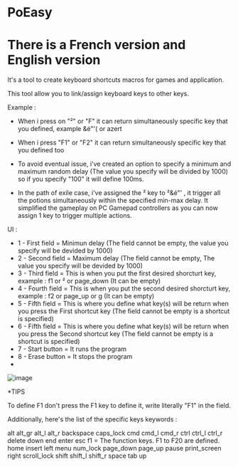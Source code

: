 # PoEasy
# There is a French version and English version

It's a tool to create  keyboard shortcuts macros for  games and application.

This tool allow you to link/assign keyboard keys to other keys.

Example :

- When i press on "²" or "F"  it can return  simultaneously specific key that you defined, example &é"'( or azert
- When i press "F1" or "F2" it can return simultaneously specific key that you defined too
- To avoid eventual issue, i've created an option to specify a minimum and maximum random delay (The value you specify will be divided by 1000) so if you specify "100" it will define 100ms.

- In the path of exile case, i've assigned the ² key to ²&é"' , it trigger all the potions simultaneously within the specified min-max delay.
It simplified the  gameplay on PC Gamepad controllers as you can now assign 1 key to trigger multiple actions.

 
 UI :
 - 1 - First field = Minimun delay (The field cannot be empty, the value you specify will be devided by 1000)
 - 2 - Second field = Maximum delay (The field cannot be empty, The value you specify will be devided by 1000)
 - 3 - Third field = This is when you put the first desired shorcturt key, example : f1 or ² or page_down (It can be empty)
 - 4 - Fourth field = This is when you put the second desired shorcturt key, example : f2 or page_up or g (It can be empty)
 - 5 - Fifth field = This is where you define what key(s) will be return when you press the First shortcut key (The field cannot be empty is a shortcut is specified)
 - 6 - Fifth field = This is where you define what key(s) will be return when you press the Second shortcut key (The field cannot be empty is a shortcut is specified)
 - 7 - Start button = It runs the program
 - 8 - Erase button = It stops the program
 -
![image](https://user-images.githubusercontent.com/37984399/115053152-19a3e880-9edf-11eb-838d-36804ee0fd5b.png)

 
 *TIPS
 
 To define F1 don't press the F1 key to define it, write literally "F1"  in the field.
 
 Additionally, here's the list of the specific keys keywords :
 
alt
alt_gr
alt_l 
alt_r
backspace
caps_lock
cmd
cmd_l
cmd_r
ctrl 
ctrl_l 
ctrl_r
delete 
down
end
enter
esc
f1 = The function keys. F1 to F20 are defined.
home 
insert 
left
menu
num_lock
page_down
page_up
pause 
print_screen
right
scroll_lock 
shift 
shift_l
shift_r
space
tab
up
 
 
